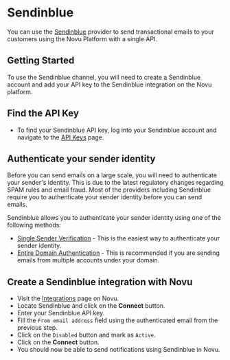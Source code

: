 # Sendinblue

You can use the [Sendinblue](https://www.sendinblue.com/) provider to send transactional emails to your customers using the Novu Platform with a single API.

## Getting Started

To use the Sendinblue channel, you will need to create a Sendinblue account and add your API key to the Sendinblue integration on the Novu platform.

## Find the API Key

- To find your Sendinblue API key, log into your Sendinblue account and navigate to the [API Keys](https://account.sendinblue.com/advanced/api) page.

## Authenticate your sender identity

Before you can send emails on a large scale, you will need to authenticate your sender's identity. This is due to the latest regulatory changes regarding SPAM rules and email fraud. Most of the providers including Sendinblue require you to authenticate your sender identity before you can send emails.

Sendinblue allows you to authenticate your sender identity using one of the following methods:

- [Single Sender Verification](https://account.sendinblue.com/senders) - This is the easiest way to authenticate your sender identity.
- [Entire Domain Authentication](https://help.sendinblue.com/hc/en-us/articles/115000185270-What-is-a-verified-domain-on-Sendinblue-) - This is recommended if you are sending emails from multiple accounts under your domain.

## Create a Sendinblue integration with Novu

- Visit the [Integrations](https://web.novu.co/integrations) page on Novu.
- Locate Sendinblue and click on the **Connect** button.
- Enter your Sendinblue API key.
- Fill the `From email address` field using the authenticated email from the previous step.
- Click on the `Disabled` button and mark as `Active`.
- Click on the **Connect** button.
- You should now be able to send notifications using Sendinblue in Novu.
